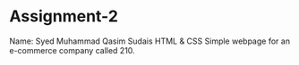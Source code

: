 # Assignment-2
Name: Syed Muhammad Qasim Sudais
HTML & CSS
Simple webpage for an e-commerce company called 210.
